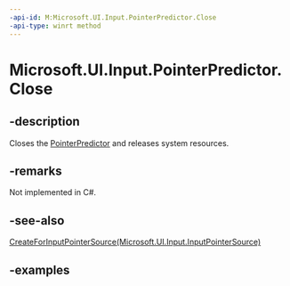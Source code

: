 ```yaml
---
-api-id: M:Microsoft.UI.Input.PointerPredictor.Close
-api-type: winrt method
---
```


# Microsoft.UI.Input.PointerPredictor.Close

<!--
// This member is not implemented in C#
-->

## -description

Closes the [PointerPredictor](pointerpredictor.md) and releases system resources.

## -remarks

Not implemented in C#.

## -see-also

[CreateForInputPointerSource(Microsoft.UI.Input.InputPointerSource)](pointerpredictor_createforinputpointersource_1467140847.md)

## -examples

